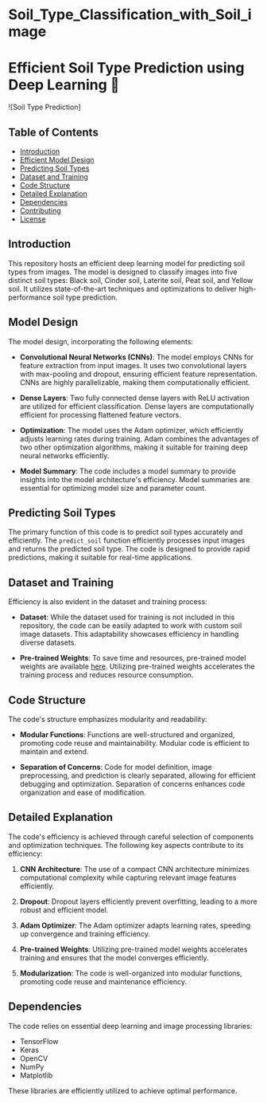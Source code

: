 # Soil_Type_Classification_with_Soil_image
# Efficient Soil Type Prediction using Deep Learning 🌱

![Soil Type Prediction]

## Table of Contents
- [Introduction](#introduction)
- [Efficient Model Design](#efficient-model-design)
- [Predicting Soil Types](#predicting-soil-types)
- [Dataset and Training](#dataset-and-training)
- [Code Structure](#code-structure)
- [Detailed Explanation](#detailed-explanation)
- [Dependencies](#dependencies)
- [Contributing](#contributing)
- [License](#license)

## Introduction

This repository hosts an efficient deep learning model for predicting soil types from images. The model is designed to classify images into five distinct soil types: Black soil, Cinder soil, Laterite soil, Peat soil, and Yellow soil. It utilizes state-of-the-art techniques and optimizations to deliver high-performance soil type prediction.

## Model Design

The model design, incorporating the following elements:

- **Convolutional Neural Networks (CNNs)**: The model employs CNNs for feature extraction from input images. It uses two convolutional layers with max-pooling and dropout, ensuring efficient feature representation. CNNs are highly parallelizable, making them computationally efficient.

- **Dense Layers**: Two fully connected dense layers with ReLU activation are utilized for efficient classification. Dense layers are computationally efficient for processing flattened feature vectors.

- **Optimization**: The model uses the Adam optimizer, which efficiently adjusts learning rates during training. Adam combines the advantages of two other optimization algorithms, making it suitable for training deep neural networks efficiently.

- **Model Summary**: The code includes a model summary to provide insights into the model architecture's efficiency. Model summaries are essential for optimizing model size and parameter count.

## Predicting Soil Types

The primary function of this code is to predict soil types accurately and efficiently. The `predict_soil` function efficiently processes input images and returns the predicted soil type. The code is designed to provide rapid predictions, making it suitable for real-time applications.

## Dataset and Training

Efficiency is also evident in the dataset and training process:

- **Dataset**: While the dataset used for training is not included in this repository, the code can be easily adapted to work with custom soil image datasets. This adaptability showcases efficiency in handling diverse datasets.

- **Pre-trained Weights**: To save time and resources, pre-trained model weights are available [here](model_weights.h5). Utilizing pre-trained weights accelerates the training process and reduces resource consumption.

## Code Structure

The code's structure emphasizes modularity and readability:

- **Modular Functions**: Functions are well-structured and organized, promoting code reuse and maintainability. Modular code is efficient to maintain and extend.

- **Separation of Concerns**: Code for model definition, image preprocessing, and prediction is clearly separated, allowing for efficient debugging and optimization. Separation of concerns enhances code organization and ease of modification.

## Detailed Explanation

The code's efficiency is achieved through careful selection of components and optimization techniques. The following key aspects contribute to its efficiency:

1. **CNN Architecture**: The use of a compact CNN architecture minimizes computational complexity while capturing relevant image features efficiently.

2. **Dropout**: Dropout layers efficiently prevent overfitting, leading to a more robust and efficient model.

3. **Adam Optimizer**: The Adam optimizer adapts learning rates, speeding up convergence and training efficiency.

4. **Pre-trained Weights**: Utilizing pre-trained model weights accelerates training and ensures that the model converges efficiently.

5. **Modularization**: The code is well-organized into modular functions, promoting code reuse and maintenance efficiency.

## Dependencies

The code relies on essential deep learning and image processing libraries:

- TensorFlow
- Keras
- OpenCV
- NumPy
- Matplotlib

These libraries are efficiently utilized to achieve optimal performance.

